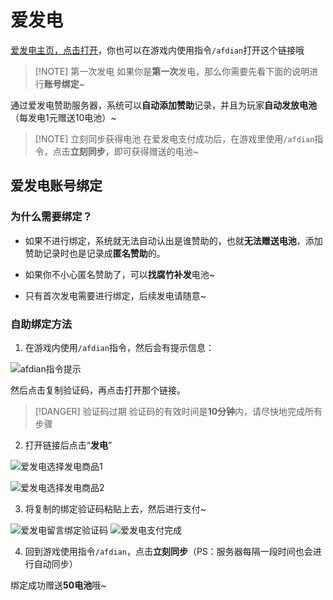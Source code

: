 
# 爱发电

[爱发电主页，点击打开](https://afdian.net/a/Rabitui)，你也可以在游戏内使用指令`/afdian`打开这个链接哦

> [!NOTE] 第一次发电
> 如果你是**第一次**发电，那么你需要先看下面的说明进行**账号绑定**~

通过爱发电赞助服务器，系统可以**自动添加赞助**记录，并且为玩家**自动发放电池**（每发电1元赠送10电池）~

> [!NOTE] 立刻同步获得电池
> 在爱发电支付成功后，在游戏里使用`/afdian`指令，点击**立刻同步**，即可获得赠送的电池~

## 爱发电账号绑定

### 为什么需要绑定？

- 如果不进行绑定，系统就无法自动认出是谁赞助的，也就**无法赠送电池**，添加赞助记录时也是记录成**匿名赞助**的。  

- 如果你不小心匿名赞助了，可以**找腐竹补发**电池~  

- 只有首次发电需要进行绑定，后续发电请随意~

### 自助绑定方法

1. 在游戏内使用`/afdian`指令，然后会有提示信息：

![afdian指令提示](/picture/afd1.webp)

然后点击复制验证码，再点击打开那个链接。  

> [!DANGER] 验证码过期
> 验证码的有效时间是**10分钟**内，请尽快地完成所有步骤

2. 打开链接后点击“**发电**”

![爱发电选择发电商品1](/picture/afd2.webp)

![爱发电选择发电商品2](/picture/afd3.webp)

3. 将复制的绑定验证码粘贴上去，然后进行支付~

![爱发电留言绑定验证码](/picture/afd4.webp)
![爱发电支付完成](/picture/afd5.webp)

4. 回到游戏使用指令`/afdian`，点击**立刻同步**（PS：服务器每隔一段时间也会进行自动同步）


绑定成功赠送**50电池**哦~
